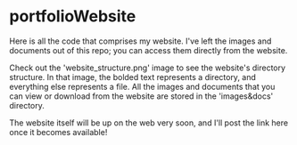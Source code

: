 # portfolioWebsite

Here is all the code that comprises my website. I've left the images and documents out of this repo; you can access them directly from the website.

Check out the 'website_structure.png' image to see the website's directory structure. In that image, the bolded text represents a directory, and everything else represents a file. All the images and documents that you can view or download from the website are stored in the 'images&docs' directory.

The website itself will be up on the web very soon, and I'll post the link here once it becomes available! 
